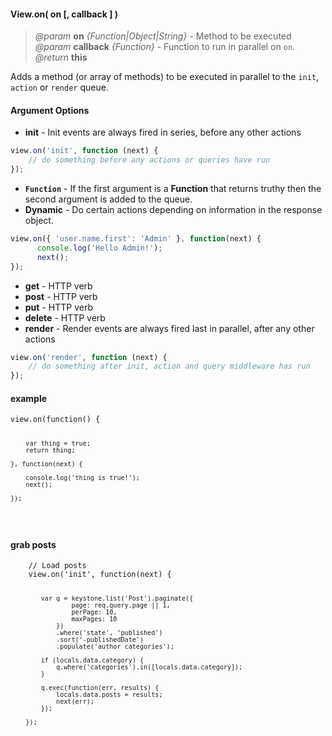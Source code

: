 #### View.on( on [, callback ] )
> *@param* **on** _{Function|Object|String}_  - Method to be executed   
> *@param* **callback** _{Function}_  - Function to run in parallel on `on`.   
> _@return_ **this**  

Adds a method (or array of methods) to be executed in parallel to the `init`, `action` or `render` queue.

#### Argument Options
* **init** - Init events are always fired in series, before any other actions
```javascript  
view.on('init', function (next) {
	// do something before any actions or queries have run
});
```
* **`Function`** - If the first argument is a **Function** that returns truthy then the second argument is added to the queue.
* **Dynamic** - Do certain actions depending on information in the response object.  
```javascript    
view.on({ 'user.name.first': 'Admin' }, function(next) {
	  console.log('Hello Admin!');
	  next();
});
```
* **get** - HTTP verb  
* **post** - HTTP verb  
* **put** - HTTP verb  
* **delete** - HTTP verb  
* **render** - Render events are always fired last in parallel, after any other actions  
```javascript  
view.on('render', function (next) {
	// do something after init, action and query middleware has run
});
```

<div class="code-header"><h4>example</h4></div><pre class=" language-javascript"><code class="language-javascript">view.on(function() {
	
        var thing = true;
        return thing;
	
    }, function(next) {
	
        console.log('thing is true!');
        next();
	
    });
</code></pre>  

<div class="code-header"> 
<h4>grab posts</h4>  
</div><pre class=" language-javascript"><code class="language-javascript">    // Load posts
    view.on('init', function(next) {
		
			var q = keystone.list('Post').paginate({
					page: req.query.page || 1,
					perPage: 10,
					maxPages: 10
				})
				.where('state', 'published')
				.sort('-publishedDate')
				.populate('author categories');
			
			if (locals.data.category) {
				q.where('categories').in([locals.data.category]);
			}
			
			q.exec(function(err, results) {
				locals.data.posts = results;
				next(err);
			});
		
        });
</code></pre>  

<div class="code-header addGitHubLink"  data-file="lib/view.js#L42-L193">&nbsp;</div><pre class=" language-javascript hideCode api"></pre> 
